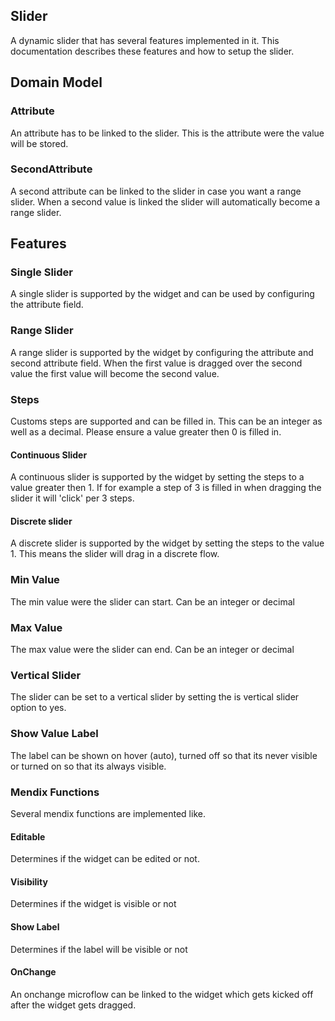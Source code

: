 ## Slider
A dynamic slider that has several features implemented in it. This documentation describes these features and how to setup the slider.

## Domain Model
### Attribute
An attribute has to be linked to the slider. This is the attribute were the value will be stored.
### SecondAttribute
A second attribute can be linked to the slider in case you want a range slider. When a second value is linked the slider will automatically become a range slider.

## Features
### Single Slider
A single slider is supported by the widget and can be used by configuring the attribute field.
### Range Slider
A range slider is supported by the widget by configuring the attribute and second attribute field. When the first value is dragged over the second value the first value will become the second value.
### Steps
Customs steps are supported and can be filled in. This can be an integer as well as a decimal. Please ensure a value greater then 0 is filled in.
#### Continuous Slider
A continuous slider is supported by the widget by setting the steps to a value greater then 1. If for example a step of 3 is filled in when dragging the slider it will 'click' per 3 steps.
#### Discrete slider
A discrete slider is supported by the widget by setting the steps to the value 1. This means the slider will drag in a discrete flow.
### Min Value
The min value were the slider can start. Can be an integer or decimal
### Max Value
The max value were the slider can end. Can be an integer or decimal
### Vertical Slider
The slider can be set to a vertical slider by setting the is vertical slider option to yes.
### Show Value Label
The label can be shown on hover (auto), turned off so that its never visible or turned on so that its always visible.
### Mendix Functions
Several mendix functions are implemented like.
#### Editable
Determines if the widget can be edited or not.
#### Visibility
Determines if the widget is visible or not
#### Show Label
Determines if the label will be visible or not
#### OnChange
An onchange microflow can be linked to the widget which gets kicked off after the widget gets dragged.
